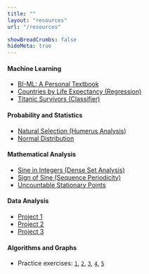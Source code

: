 ```yaml
---
title: ""
layout: "resources"
url: "/resources"

showBreadCrumbs: false
hideMeta: true
---
```


#### Machine Learning
* [BI-ML: A Personal Textbook](/host/ml/textbook/main.pdf)
* [Countries by Life Expectancy (Regression)](/host/ml/projects/life_expectancy.html)
* [Titanic Survivors (Classifier)](/host/ml/projects/titanic.html)

#### Probability and Statistics
* [Natural Selection (Humerus Analysis)](/host/pst/analysis.html)
* [Normal Distribution](/host/pst/norm.html)

#### Mathematical Analysis
* [Sine in Integers (Dense Set Analysis)](/host/ma/sin-everywhere-dense/main.pdf)
* [Sign of Sine (Sequence Periodicity)](/host/ma/sgn-sin-int-periodicity/main.pdf)
* [Uncountable Stationary Points](/host/ma/inf-saddles/main.pdf)

#### Data Analysis
* [Project 1](/host/viz/01/index.html)
* [Project 2](/host/viz/02/index.html)
* [Project 3](/host/viz/03/index.html)

#### Algorithms and Graphs
* Practice exercises:
[`1`](/host/ag/01.pdf),
[`2`](/host/ag/02.pdf),
[`3`](/host/ag/03.pdf),
[`4`](/host/ag/04.pdf),
[`5`](/host/ag/05.pdf)